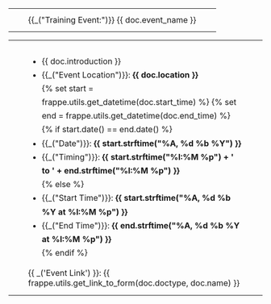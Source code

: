 <table class="panel-header" border="0" cellpadding="0" cellspacing="0" width="100%">
<tr height="10"></tr>
<tr>
<td width="15"></td>
<td>
<div class="text-medium text-muted">
<span>{{_("Training Event:")}} {{ doc.event_name }}</span>
</div>
</td>
<td width="15"></td>
</tr>
<tr height="10"></tr>
</table>

<table class="panel-body" border="0" cellpadding="0" cellspacing="0" width="100%">
<tr height="10"></tr>
<tr>
<td width="15"></td>
<td>
<div>
<ul class="list-unstyled" style="line-height: 1.7">
<li>{{ doc.introduction }}</li>
<li>{{_("Event Location")}}: <b>{{ doc.location }}</b></li>
{% set start = frappe.utils.get_datetime(doc.start_time) %}
{% set end = frappe.utils.get_datetime(doc.end_time) %}
{% if start.date() == end.date() %}
<li>{{_("Date")}}: <b>{{ start.strftime("%A, %d %b %Y") }}</b></li>
<li>
{{_("Timing")}}: <b>{{ start.strftime("%I:%M %p") + ' to ' + end.strftime("%I:%M %p") }}</b>
</li>
{% else %}
<li>{{_("Start Time")}}: <b>{{ start.strftime("%A, %d %b %Y at %I:%M %p") }}</b>
</li>
<li>{{_("End Time")}}: <b>{{ end.strftime("%A, %d %b %Y at %I:%M %p") }}</b>
</li>
{% endif %}
</ul>
{{ _('Event Link') }}: {{ frappe.utils.get_link_to_form(doc.doctype, doc.name) }}
</div>
</td>
<td width="15"></td>
</tr>
<tr height="10"></tr>
</table>